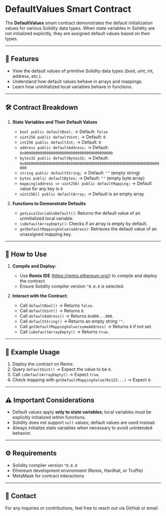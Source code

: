 # DefaultValues Smart Contract

The **DefaultValues** smart contract demonstrates the default initialization values for various Solidity data types. When state variables in Solidity are not initialized explicitly, they are assigned default values based on their types.

---

## 📄 Features

- View the default values of primitive Solidity data types (bool, uint, int, address, etc.).
- Understand how default values behave in arrays and mappings.
- Learn how uninitialized local variables behave in functions.

---

## 🛠️ Contract Breakdown

1. **State Variables and Their Default Values**
   - `bool public defaultBool;` → Default: `false`
   - `uint256 public defaultUint;` → Default: `0`
   - `int256 public defaultInt;` → Default: `0`
   - `address public defaultAddress;` → Default: `0x0000000000000000000000000000000000000000`
   - `bytes32 public defaultBytes32;` → Default: `0x0000000000000000000000000000000000000000000000000000000000000000`
   - `string public defaultString;` → Default: `""` (empty string)
   - `bytes public defaultBytes;` → Default: `""` (empty byte array)
   - `mapping(address => uint256) public defaultMapping;` → Default value for any key is `0`
   - `uint256[] public defaultArray;` → Default is an empty array

2. **Functions to Demonstrate Defaults**
   - `getLocalVariableDefault()`: Returns the default value of an uninitialized local variable.
   - `isDefaultArrayEmpty()`: Checks if an array is empty by default.
   - `getDefaultMappingValue(address)`: Retrieves the default value of an unassigned mapping key.

---

## 🚀 How to Use

1. **Compile and Deploy:**  
   - Use **Remix IDE** (https://remix.ethereum.org/) to compile and deploy the contract.
   - Ensure Solidity compiler version `^0.8.0` is selected.

2. **Interact with the Contract:**  
   - Call `defaultBool()` → Returns `false`.  
   - Call `defaultUint()` → Returns `0`.  
   - Call `defaultAddress()` → Returns `0x000...000`.  
   - Call `defaultString()` → Returns an empty string `""`.  
   - Call `getDefaultMappingValue(someAddress)` → Returns `0` if not set.  
   - Call `isDefaultArrayEmpty()` → Returns `true`.

---

## 📌 Example Usage

1. Deploy the contract on Remix.
2. Query `defaultUint()` → Expect the value to be `0`.
3. Call `isDefaultArrayEmpty()` → Expect `true`.
4. Check mapping with `getDefaultMappingValue(0x123...)` → Expect `0`.

---

## ⚠️ Important Considerations

- Default values apply **only to state variables**; local variables must be explicitly initialized within functions.
- Solidity does not support `null` values; default values are used instead.
- Always initialize state variables when necessary to avoid unintended behavior.

---

## ⚙️ Requirements

- Solidity compiler version `^0.8.0`
- Ethereum development environment (Remix, Hardhat, or Truffle)
- MetaMask for contract interactions

---

## 📧 Contact

For any inquiries or contributions, feel free to reach out via GitHub or email.

